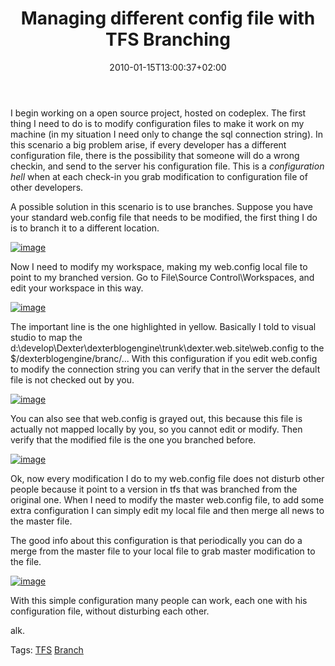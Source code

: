 ﻿---
title: "Managing different config file with TFS Branching"
description: ""
date: 2010-01-15T13:00:37+02:00
draft: false
tags: [Tfs]
categories: [Tfs]
---
I begin working on a open source project, hosted on codeplex. The first thing I need to do is to modify configuration files to make it work on my machine (in my situation I need only to change the sql connection string). In this scenario a big problem arise, if every developer has a different configuration file, there is the possibility that someone will do a wrong checkin, and send to the server his configuration file. This is a *configuration hell* when at each check-in you grab modification to configuration file of other developers.

A possible solution in this scenario is to use branches. Suppose you have your standard web.config file that needs to be modified, the first thing I do is to branch it to a different location.

[![image](https://www.codewrecks.com/blog/wp-content/uploads/2010/01/image_thumb11.png "image")](https://www.codewrecks.com/blog/wp-content/uploads/2010/01/image11.png)

Now I need to modify my workspace, making my web.config local file to point to my branched version. Go to File\Source Control\Workspaces, and edit your workspace in this way.

[![image](https://www.codewrecks.com/blog/wp-content/uploads/2010/01/image_thumb12.png "image")](https://www.codewrecks.com/blog/wp-content/uploads/2010/01/image12.png)

The important line is the one highlighted in yellow. Basically I told to visual studio to map the d:\develop\Dexter\dexterblogengine\trunk\dexter.web.site\web.config to the $/dexterblogengine/branc/... With this configuration if you edit web.config to modify the connection string you can verify that in the server the default file is not checked out by you.

[![image](https://www.codewrecks.com/blog/wp-content/uploads/2010/01/image_thumb13.png "image")](https://www.codewrecks.com/blog/wp-content/uploads/2010/01/image13.png)

You can also see that web.config is grayed out, this because this file is actually not mapped locally by you, so you cannot edit or modify. Then verify that the modified file is the one you branched before.

[![image](https://www.codewrecks.com/blog/wp-content/uploads/2010/01/image_thumb14.png "image")](https://www.codewrecks.com/blog/wp-content/uploads/2010/01/image14.png)

Ok, now every modification I do to my web.config file does not disturb other people because it point to a version in tfs that was branched from the original one. When I need to modify the master web.config file, to add some extra configuration I can simply edit my local file and then merge all news to the master file.

The good info about this configuration is that periodically you can do a merge from the master file to your local file to grab master modification to the file.

[![image](https://www.codewrecks.com/blog/wp-content/uploads/2010/01/image_thumb15.png "image")](https://www.codewrecks.com/blog/wp-content/uploads/2010/01/image15.png)

With this simple configuration many people can work, each one with his configuration file, without disturbing each other.

alk.

Tags: [TFS](http://technorati.com/tag/TFS) [Branch](http://technorati.com/tag/Branch)
